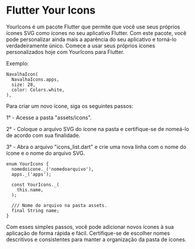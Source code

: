 # Flutter Your Icons
YourIcons é um pacote Flutter que permite que você use seus próprios ícones SVG como ícones no seu aplicativo Flutter. Com este pacote, você pode personalizar ainda mais a aparência do seu aplicativo e torná-lo verdadeiramente único. Comece a usar seus próprios ícones personalizados hoje com YourIcons para Flutter.


Exemplo:

```
NavalhaIcon(
  NavalhaIcons.apps,
  size: 28,
  color: Colors.white,
),
```

Para criar um novo ícone, siga os seguintes passos:

1° - Acesse a pasta "assets/icons".

2° - Coloque o arquivo SVG do ícone na pasta e certifique-se de nomeá-lo de acordo com sua finalidade.

3° - Abra o arquivo "icons_list.dart" e crie uma nova linha com o nome do ícone e o nome do arquivo SVG.

```
enum YourIcons {
  nomedoicone._('nomedoarquivo'),
  apps._('apps');

  const YourIcons._(
    this.name,
  );

  /// Nome do arquivo na pasta assets.
  final String name;
}
```

Com esses simples passos, você pode adicionar novos ícones à sua aplicação de forma rápida e fácil. Certifique-se de escolher nomes descritivos e consistentes para manter a organização da pasta de ícones.

